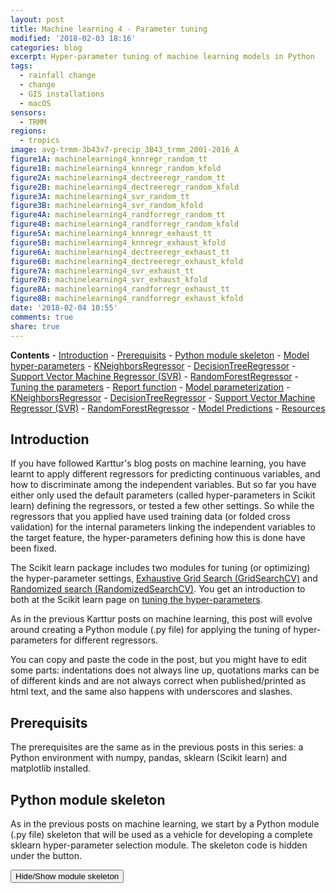 ```yaml
---
layout: post
title: Machine learning 4 - Parameter tuning
modified: '2018-02-03 18:16'
categories: blog
excerpt: Hyper-parameter tuning of machine learning models in Python
tags:
  - rainfall change
  - change
  - GIS installations
  - macOS
sensors:
  - TRMM
regions:
  - tropics
image: avg-trmm-3b43v7-precip_3B43_trmm_2001-2016_A
figure1A: machinelearning4_knnregr_random_tt
figure1B: machinelearning4_knnregr_random_kfold
figure2A: machinelearning4_dectreeregr_random_tt
figure2B: machinelearning4_dectreeregr_random_kfold
figure3A: machinelearning4_svr_random_tt
figure3B: machinelearning4_svr_random_kfold
figure4A: machinelearning4_randforregr_random_tt
figure4B: machinelearning4_randforregr_random_kfold
figure5A: machinelearning4_knnregr_exhaust_tt
figure5B: machinelearning4_knnregr_exhaust_kfold
figure6A: machinelearning4_dectreeregr_exhaust_tt
figure6B: machinelearning4_dectreeregr_exhaust_kfold
figure7A: machinelearning4_svr_exhaust_tt
figure7B: machinelearning4_svr_exhaust_kfold
figure8A: machinelearning4_randforregr_exhaust_tt
figure8B: machinelearning4_randforregr_exhaust_kfold
date: '2018-02-04 10:55'
comments: true
share: true
---
```


<script src="https://karttur.github.io/common/assets/js/karttur/togglediv.js"></script>
**Contents**
	\- [Introduction](#introduction)
	\- [Prerequisits](#prerequisits)
	\- [Python module skeleton](#python-module-skeleton)
	\- [Model hyper-parameters](#model-hyper-parameters)
		\- [KNeighborsRegressor](#kneighborsregressor)
		\- [DecisionTreeRegressor](#decisiontreeregressor)
		\- [Support Vector Machine Regressor (SVR)](#support-vector-machine-regressor-svr)
		\- [RandomForestRegressor](#randomforestregressor)
	\- [Tuning the parameters](#tuning-the-parameters)
		\- [Report function](#report-function)
	\- [Model parameterization](#model-parameterization)
		\- [KNeighborsRegressor](#kneighborsregressor)
		\- [DecisionTreeRegressor](#decisiontreeregressor)
		\- [Support Vector Machine Regressor (SVR)](#support-vector-machine-regressor-svr)
		\- [RandomForestRegressor](#randomforestregressor)
		\- [Model Predictions](#model-predictions)
	\- [Resources](#resources)


## Introduction

If you have followed Karttur's blog posts on machine learning, you have learnt to apply different regressors for predicting continuous variables, and how to discriminate among the independent variables. But so far you have either only used the default parameters (called hyper-parameters in Scikit learn) defining the regressors, or tested a few other settings. So while the regressors that you applied have used training data (or folded cross validation) for the internal parameters linking the independent variables to the target feature, the hyper-parameters defining how this is done have been fixed.

The Scikit learn package includes two modules for tuning (or optimizing) the hyper-parameter settings, [Exhaustive Grid Search (GridSearchCV)](http://scikit-learn.org/stable/modules/generated/sklearn.model_selection.GridSearchCV.html#sklearn.model_selection.GridSearchCV) and [Randomized search (RandomizedSearchCV)](http://scikit-learn.org/stable/modules/generated/sklearn.model_selection.RandomizedSearchCV.html#sklearn.model_selection.RandomizedSearchCV). You get an introduction to both at the Scikit learn page on [tuning the hyper-parameters](http://scikit-learn.org/stable/modules/grid_search.html#grid-search-tips).

As in the previous Karttur posts on machine learning, this post will evolve around creating a Python module (.py file) for applying the tuning of hyper-parameters for different regressors.

You can copy and paste the code in the post, but you might have to edit some parts: indentations does not always line up, quotations marks can be of different kinds and are not always correct when published/printed as html text, and the same also happens with underscores and slashes.

## Prerequisits

The prerequisites are the same as in the previous posts in this series: a Python environment with numpy, pandas, sklearn (Scikit learn) and matplotlib installed.

## Python module skeleton

As in the previous posts on machine learning, we start by a Python module (.py file) skeleton that will be used as a vehicle for developing a complete sklearn hyper-parameter selection module. The skeleton code is hidden under the button.

<button id= "toggle01btn" onclick="hiddencode('toggle01')">Hide/Show module skeleton</button>
<div id="toggle01" style="display:none">
{% capture text-capture %}
{% raw %}
import numpy as np
import pandas as pd
from sklearn import model_selection
from sklearn import linear_model
from sklearn.neighbors import KNeighborsRegressor
from sklearn.tree import DecisionTreeRegressor
from sklearn.ensemble import RandomForestRegressor
from sklearn.svm import SVR
from sklearn.metrics import mean_squared_error, r2_score

import matplotlib
matplotlib.use(\'TkAgg\')
from matplotlib import pyplot

class RegressionModels:
    \'\'\'Machinelearning using regression models
    \'\'\'
    def \_\_init\_\_(self, columns,target):
        \'\'\'creates an instance of RegressionModels
        \'\'\'
        self.columns = columns
        self.target = target
        #create an empty dictionary for features to be discarded by each model
        self.modelDiscardD = {}

    def ImportUrlDataset(self,url):    
        self.dataframe = pd.read_csv(url, delim_whitespace=True, names=self.columns)

    def ExtractDf(self,omitL):
        #extract the target column as y
        self.y = self.dataframe[target]
        #appeld the target to the list of features to be omitted
        omitL.append(self.target)
        #define the list of data to use
        self.columnsX = [item for item in self.dataframe.columns if item not in omitL]
        #extract the data columns as X
        self.X = self.dataframe[self.columnsX]

    def PlotRegr(self, obs, pred, title, color='black'):
        pyplot.xticks(())
        pyplot.yticks(())
        fig, ax = pyplot.subplots()
        ax.scatter(obs, pred, edgecolors=(0, 0, 0),  color=color)
        ax.plot([obs.min(), obs.max()], [obs.min(), obs.max()], 'k--', lw=3)
        ax.set_xlabel('Observations')
        ax.set_ylabel('Predictions')
        pyplot.title(title)
        pyplot.show()

    def ModelSelectSet(self,modD):
        self.models = []
        if 'OLS' in modD:
            self.models.append(('OLS', linear_model.LinearRegression(\*\*modD['OLS'])))
            self.modelDiscardD['OLS'] = []
        if 'TheilSen' in modD:
            self.models.append(('TheilSen', linear_model.TheilSenRegressor(\*\*modD['TheilSen'])))
            self.modelDiscardD['TheilSen'] = []
        if 'Huber' in modD:
            self.models.append(('Huber', linear_model.HuberRegressor(\*\*modD['Huber'])))
            self.modelDiscardD['Huber'] = []
        if 'KnnRegr' in modD:
            self.models.append(('KnnRegr', KNeighborsRegressor( \*\*modD['KnnRegr'])))
            self.modelDiscardD['KnnRegr'] = []
        if 'DecTreeRegr' in modD:
            self.models.append(('DecTreeRegr', DecisionTreeRegressor(\*\*modD['DecTreeRegr'])))
            self.modelDiscardD['DecTreeRegr'] = []
        if 'SVR' in modD:
            self.models.append(('SVR', SVR(\*\*modD['SVR'])))
            self.modelDiscardD['SVR'] = []
        if 'RandForRegr' in modD:
            self.models.append(('RandForRegr', RandomForestRegressor( \*\*modD['RandForRegr'])))
            self.modelDiscardD['RandForRegr'] = []

    def RegrModTrainTest(self, testsize=0.3, plot=True):
        #Split the data into training and test substes
        X_train, X_test, y_train, y_test = model_selection.train_test_split(self.X, self.y, test_size=testsize)
        #Loop over the defined models
        for m in self.models:
            #Retrieve the model name and the model itself
            name,mod = m
            #Remove the features listed in the modelDiscarD
            self.ExtractDf(self.modelDiscardD[name])
            #Fit the model
            mod.fit(X_train, y_train)
            #Predict the independent variable in the test subset
            predict = mod.predict(X_test)
            #Print out the model name
            print 'Model: %s' %(name)
            #Print out RMSE
            print("    Mean squared error: %.2f" \
                % mean_squared_error(y_test, predict))
            #Print explained variance score: 1 is perfect prediction
            print('    Variance score: %.2f' \
                % r2_score(y_test, predict))
            if plot:
                title = ('Model: %(mod)s; RMSE: %(rmse)2f; r2: %(r2)2f' \
                          % {'mod':name,'rmse':mean_squared_error(y_test, predict),'r2': r2_score(y_test, predict)} )
                self.PlotRegr(y_test, predict, title, color='green')

    def RegrModKFold(self,folds=10, plot=True):
        #set the kfold
        kfold = model_selection.KFold(n_splits=folds)
        for m in self.models:
            #Retrieve the model name and the model itself
            name,mod = m
            #Remove the features listed in the modelDiscarD
            self.ExtractDf(self.modelDiscardD[name])
            #cross_val_predict returns an array of the same size as \`y\` where each entry
            #is a prediction obtained by cross validation:
            predict = model_selection.cross_val_predict(mod, self.X, self.y, cv=kfold)
            #to retriece regressions scores, use cross_val_score
            scoring = 'r2'
            r2 = model_selection.cross_val_score(mod, self.X, self.y, cv=kfold, scoring=scoring)
            #The correlation coefficient
            #Print out the model name
            print 'Model: %s' %(name)
            #Print out correlation coefficients
            print('    Regression coefficients: \n', r2)    
            #Print out RMSE
            print("Mean squared error: %.2f" \
                  % mean_squared_error(self.y, predict))
            #Explained variance score: 1 is perfect prediction
            print('Variance score: %.2f' \
                % r2_score(self.y, predict))
            if plot:
                title = ('Model: %(mod)s; RMSE: %(rmse)2f; r2: %(r2)2f' \
                          % {'mod':name,'rmse':mean_squared_error(self.y, predict),'r2': r2_score(self.y, predict)} )
                self.PlotRegr(self.y, predict, title, color='blue')

if \_\_name\_\_ == ('\_\_main\_\_'):
    columns = ['CRIM', 'ZN', 'INDUS', 'CHAS', 'NOX', 'RM', 'AGE', 'DIS', 'RAD', 'TAX', 'PTRATIO', 'B', 'LSTAT', 'MEDV']
    target = 'MEDV'
    regmods = RegressionModels(columns, target)
    regmods.ImportUrlDataset('https://archive.ics.uci.edu/ml/machine-learning-databases/housing/housing.data')
```
{% endraw %}
{% endcapture %}
{% include widgets/toggle-code.html  toggle-text=text-capture  %}
</div>

## Model hyper-parameters

All sklearn models have a different suite of hyper-parameters that can be set. These parameters can be of four types:

* Integers
* Real (or float)
* Lists of alternatives
* Boolean (True or False)

When tuning hyper-parameters the first thing to decide is which parameters to tune. You can find out which hyper-parameters that can be passed to all sklearn models in the Scikit pages for each regressor. But you can also get them as a dictionary in Python, and you will explore them further down. Create the function <span class='pydef'>RandomTuningParams</span>, under the class <span class='pydef'>RegressionModels</span>. At first you will only use the function for exploring the parameters to set, the actual parameter settings for tuning will be added later.

```
    def RandomTuningParams(self):
        # specify parameters and distributions to sample from
        for m in self.models:
            name,mod = m
            print ('name'), (name), (mod.get_params())
```

### KNeighborsRegressor

To explore the hyper-parameters of Scikit learn regressors, define the models you want to explore, invoke them, and call the <span class='pydef'>Tuningparameters</span> function to see the hyper-parameters. The first example is for exploring the parameters for <span class='pydef'>KNeighborsRegressor</span> that is abbreviated 'KnnRegr' when added to the _modD_ dictionary. Add the lines below to the \_\_main\_\_ section.

```
    regmods.modD = {}
    regmods.modD['KnnRegr'] = {}
    #Invoke the models
    regmods.ModelSelectSet()
    #Tuning parameters
    regmods.RandomTuningParams(11)
```

Run the module, and check the listed hyper-parameters and their default values.

```
name KnnRegr {'n_neighbors': 5, 'n_jobs': 1, 'algorithm': 'auto', 'metric': 'minkowski',
'metric_params': None, 'p': 2, 'weights': 'uniform', 'leaf_size': 30}

```

### DecisionTreeRegressor

Add the 'DecTreeRegr' (<span class='package'>DecisionTreeRegressor</span>) regressor to the _modD_ dictionary
```
    regmods.modD['DecTreeRegr'] = {}
```
The model hyper-parameters for the <span class='package'>DecisionTreeRegressor</span>:
```
name DecTreeRegr {'presort': False, 'splitter': 'best', 'min_impurity_decrease': 0.0, 'max_leaf_nodes': None,
'min_samples_leaf': 1, 'min_samples_split': 2, 'min_weight_fraction_leaf': 0.0, 'criterion': 'mse',
'random_state': None, 'min_impurity_split': None, 'max_features': None, 'max_depth': None}
```

### Support Vector Machine Regressor (SVR)

Add the 'SVR' (<span class='package'>SVR</span>) to the _modD_ dictionary
```
    regmods.modD['SVR'] = {}
```
The model hyper-parameters for the <span class='package'>SVR</span>:
```
name SVR {'kernel': 'rbf', 'C': 1.0, 'verbose': False, 'degree': 3, 'epsilon': 0.1, 'shrinking': True,
'max_iter': -1, 'tol': 0.001, 'cache_size': 200, 'coef0': 0.0, 'gamma': 'auto'}

```

### RandomForestRegressor

Add the 'RandForRegr' (<span class='package'>RandomForestRegressor</span>) regressor to the _modD_ dictionary
```
    regmods.modD['RandForRegr'] = {}
```
The model hyper-parameters for the <span class='package'>RandomForestRegressor</span>:
```
name RandForRegr {'warm_start': False, 'oob_score': False, 'n_jobs': 1, 'min_impurity_decrease': 0.0,
'verbose': 0, 'max_leaf_nodes': None, 'bootstrap': True, 'min_samples_leaf': 1, 'n_estimators': 10,
'min_samples_split': 2, 'min_weight_fraction_leaf': 0.0, 'criterion': 'mse', 'random_state': None,
'min_impurity_split': None, 'max_features': 'auto', 'max_depth': None}
```

## Tuning the parameters

Before you can use the module for tuning the hyper-parameters, you must create a reporting function, and the functions for setting the hyper-parameters to tune.

### Report function

Add the reporting function (<span class='pydef'>ReportSearch</span>).
```
    def ReportSearch(self, results, n_top=3):
        for i in range(1, n_top + 1):
            candidates = np.flatnonzero(results['rank_test_score'] == i)
            for candidate in candidates:
                print("Model with rank: {0}".format(i))
                print("Mean validation score: {0:.3f} (std: {1:.3f})".format(
                      results['mean_test_score'][candidate],
                      results['std_test_score'][candidate]))
                print("Parameters: {0}".format(results['params'][candidate]))
                print("")
```

### Randomized tuning

As I wanted to try both randomized and exhaustive tuning, I opted for creating a separate function for each method. The function <span class='pydef'>RandomTuning</span> invokes the randomized tuning search, prints the results of the tuning search, and then also sets the highest ranked hyper-parameter setting as the parameters for each model (by updating the _modD_ dictionary).

```
    def RandomTuning(self, fraction=0.5, nIterSearch=6, n_top=3):
        #Randomized search
        for m in self.models:
            #Retrieve the model name and the model itself
            name,mod = m
            print name, self.paramDist[name]
            search = RandomizedSearchCV(mod, param_distributions=self.paramDist[name],
                                               n_iter=nIterSearch)
            X_train, X_test, y_train, y_test = model_selection.train_test_split(self.X, self.y, test_size=(1-fraction))
            search.fit(X_train, y_train)
            self.ReportSearch(search.cv_results_,n_top)
            #Retrieve the top ranked tuning
            best = np.flatnonzero(search.cv_results_['rank_test_score'] == 1)
            tunedModD=search.cv_results_['params'][best[0]]
            #Append any initial modD hyper-parameter definition
            for key in self.modD[name]:
                tunedModD[key] = self.modD[name][key]
            regmods.modD[name] = tunedModD
```

Without setting any parameters, the tuning search for each model is defaulted to use half of the dataset (parameter _fraction=0.5) for the tuning, 6 iterations (parameter _nIterSearch_=6), and to print out the top 3 results (parameter _n_top_=3). For each regressor, the hyper-parameters for the best tuning are retrieved. If the regressor model had any initial hyper-parameters set in the _modD_ dictionary they are added, and the tuned hyper-parameters are then set as parameter+value pairs in _modD_.

The <span class='pydef'>RandomTuning</span> function uses the Scikit learn randomized tuning function <span class='package'>RandomizedSearchCV</span>, that you must add to the imports at the beginning of the module. Then you will also need to import functions for creating ranges of randomized numbers.

```
from scipy.stats import randint as sp_randint
from scipy.stats import uniform as sp_randreal
from sklearn.model_selection import RandomizedSearchCV
```

You also have to call <span class='pydef'>RandomTuning</span> from the \_\_main\_\_ section
```
regmods.RandomTuning()
```
If you want to increase the search iterations to 12, and the print out the top 6 results, but keep the fraction of the dataset at 0.5, add that to the call.
```
regmods.RandomTuning(0.5,12,6)
```

Then you have to create the values for the parameter _param_distributions_ used in <span class='pydef'>RandomTuning</span> (_param_distributions=self.paramDist_). The values to send to _param_distributions_ are defined in the variable _self.paramDist_, and defines both which hyper-parameters to tune, and what values each hyper-parameter is allowed to take. You have to look at the individual Scikit learn pages to get a grip on the hyper-parameters you want to tune, and what ranges/alternatives you can/want to set. The principle for setting the ranges/parameters differs for the different types of parameters.

* Integers: sp_randint(min, max) or predefined set (i, j, k, ...)
* Real: sp_randreal(min, max) or predefined set (i.j, k.l, m.n, ...)
* Alternatives: ['alt1', 'alt2', 'alt3', ...]
* Boolean: [True, False]

#### KNeighborsRegressor randomized tuning

The <span class='package'>KNeighborsRegressor</span> ('KnnRegr') regressor has fewer hyper-parameters compared to the other non-linear regressors used in here (see above). The code snippet below defines the randomized tuning for the 'KnnRegr' hyper-parameters _n_neighbors_, _leaf_size_, _weight_, _p_ and _algorithm_.
```
    def RandomTuningParams(self):
        # specify parameters and distributions to sample from
        for m in self.models:
            name,mod = m
            print ('name'), (name), (mod.get_params().keys())
            if name == 'KnnRegr':
                self.paramDist = {"n_neighbors": sp_randint(4, 12),
                              'leaf_size': sp_randint(10, 50),
                              'weights': ('uniform','distance'),
                              'p': (1,2),
                              'algorithm': ('auto','ball_tree', 'kd_tree', 'brute')}
```

Run the Pyton module to get the tuned hyper-parameter for 'KnnRegr'. As the process uses a randomizer, the results varies each time you run it, but should resemble the results shown below.

```
Model with rank: 1
Mean validation score: 0.373 (std: 0.158)
Parameters: {'n_neighbors': 7, 'weights': 'distance', 'leaf_size': 28, 'algorithm': 'auto', 'p': 1}

Model with rank: 2
Mean validation score: 0.371 (std: 0.136)
Parameters: {'n_neighbors': 10, 'weights': 'distance', 'leaf_size': 24, 'algorithm': 'ball_tree', 'p': 1}

Model with rank: 2
Mean validation score: 0.371 (std: 0.136)
Parameters: {'n_neighbors': 10, 'weights': 'distance', 'leaf_size': 15, 'algorithm': 'auto', 'p': 1}
```
Transferring the best result from the tuning above ("Model with rank: 1") to the model, the full model hyper-parameter settings for the tuned 'KnnRegr' is shwon below.
```
name KnnRegr {'n_neighbors': 7, 'n_jobs': 1, 'algorithm': 'auto', 'metric': 'minkowski', 'metric_params': None, 'p': 1, 'weights': 'distance', 'leaf_size': 28}
```

#### DecisionTreeRegressor randomized tuning

For the <span class='package'>DecisionTreeRegressor</span> ('KnnRegr') regressor I opted for tuning _max_depth_, _min_samples_split_ and _min_samples_leaf_.
```
            elif name =='DecTreeRegr':
                self.paramDist[name] = {"max_depth": [3, None],
                              "min_samples_split": sp_randint(2, 6),
                              "min_samples_leaf": sp_randint(1, 4)}
```

With the following results:

```
Model with rank: 1
Mean validation score: 0.479 (std: 0.162)
Parameters: {'min_samples_split': 4, 'max_depth': None, 'min_samples_leaf': 3}

Model with rank: 2
Mean validation score: 0.367 (std: 0.206)
Parameters: {'min_samples_split': 3, 'max_depth': 3, 'min_samples_leaf': 3}

Model with rank: 3
Mean validation score: 0.367 (std: 0.206)
Parameters: {'min_samples_split': 5, 'max_depth': 3, 'min_samples_leaf': 3}
```

#### SVR randomized tuning

For the <span class='package'>SVR</span> ('SVR') regressor I opted for tuning _kernel_, _epsilon_, and _C_. Rather than using a randomizer I hardcoded the values open for _epsilon_ and _C_ (with more values the processing takes a very long time).
```
            elif name =='SVR':
                self.paramDist[name] = {"kernel": ['linear', 'rbf'],
                              "epsilon": (0.05, 0.1, 0.2),
                              "C": (1, 2, 5, 10)}
```

With the following results:

```
Model with rank: 1
Mean validation score: 0.724 (std: 0.083)
Parameters: {'kernel': 'linear', 'C': 1, 'epsilon': 0.2}

Model with rank: 2
Mean validation score: 0.714 (std: 0.126)
Parameters: {'kernel': 'linear', 'C': 5, 'epsilon': 0.1}

Model with rank: 3
Mean validation score: 0.041 (std: 0.021)
Parameters: {'kernel': 'rbf', 'C': 10, 'epsilon': 0.05}
```
Note the large difference in validation score between highest ranked ranked models ('linear' _kernel_), and the 3rd model with the 'rbf' _kernel_. The latter also has the largest allowed value of the _C_ hyper-parameter.

#### RandomForestRegressor randomized tuning

For the <span class='package'>RandomForestRegressor</span> ('RandForRegr') regressor I opted for tuning _max_depth_, _n_estimators_, _max_features_, _min_samples_split_ , _min_samples_leaf_ and _bootstrap_.
```
            elif name =='RandForRegr':
                self.paramDist = {"max_depth": [3, None],
                              "n_estimators": sp_randint(10, 50),
                              "max_features": sp_randint(1, max_features),
                              "min_samples_split": sp_randint(2, up_samples_split),
                              "min_samples_leaf": sp_randint(1, up_samples_leaf),
                              "bootstrap": [True,False]}
```

With the following results:

```
Model with rank: 1
Mean validation score: 0.744 (std: 0.075)
Parameters: {'bootstrap': False, 'min_samples_leaf': 3, 'n_estimators': 17, 'min_samples_split': 2, 'max_features': 9, 'max_depth': None}

Model with rank: 2
Mean validation score: 0.727 (std: 0.116)
Parameters: {'bootstrap': True, 'min_samples_leaf': 2, 'n_estimators': 31, 'min_samples_split': 4, 'max_features': 3, 'max_depth': None}

Model with rank: 3
Mean validation score: 0.727 (std: 0.073)
Parameters: {'bootstrap': False, 'min_samples_leaf': 4, 'n_estimators': 13, 'min_samples_split': 5, 'max_features': 6, 'max_depth': 3}
```

#### Randomized Model Predictions

The model setup, using the _modD_ dictionary, allows the tuned hyper-parameters to be set directly to each model. The hyper-parameters of each regressor are updated as part of the function <span class='pydef'>RandomTuning</span>. To invoke the tuned hyper-parameters, you have to reset the models in the \_\_main\_\_ section, and then call either <span class='pydef'>RegrModTrainTest</span> or <span class='pydef'>RegrModKFold</span> function, or both, to run the tuned models for your dataset.

```
  #Reset the models with the tuned hyper-parameters
  regmods.ModelSelectSet()
  #Run the models
  regmods.RegrModTrainTest()
  regmods.RegrModKFold()
```

#### Randomized tuning results

<figure class="half">
	<a href="{{ site.commonurl }}/images/{{ site.data.images[page.figure1A].source }}"><img src="{{ site.commonurl }}/images/{{ site.data.images[page.figure1A].file }}" alt="image"></a>
  <a href="{{ site.commonurl }}/images/{{ site.data.images[page.figure1B].source }}"><img src="{{ site.commonurl }}/images/{{ site.data.images[page.figure1B].file }}" alt="image"></a>

  <figcaption>Hyper-parameter tuned prediction using k nearest neigbhor regression: left, dataset split into training and test subsets; right, folded cross validation.</figcaption>
</figure>

<figure class="half">
	<a href="{{ site.commonurl }}/images/{{ site.data.images[page.figure2A].source }}"><img src="{{ site.commonurl }}/images/{{ site.data.images[page.figure2A].file }}" alt="image"></a>
  <a href="{{ site.commonurl }}/images/{{ site.data.images[page.figure2B].source }}"><img src="{{ site.commonurl }}/images/{{ site.data.images[page.figure2B].file }}" alt="image"></a>

  <figcaption>Hyper-parameter tuned prediction using decision tree regression: left, dataset split into training and test subsets; right, folded cross validation.</figcaption>
</figure>

<figure class="half">
	<a href="{{ site.commonurl }}/images/{{ site.data.images[page.figure3A].source }}"><img src="{{ site.commonurl }}/images/{{ site.data.images[page.figure3A].file }}" alt="image"></a>
  <a href="{{ site.commonurl }}/images/{{ site.data.images[page.figure3B].source }}"><img src="{{ site.commonurl }}/images/{{ site.data.images[page.figure3B].file }}" alt="image"></a>

  <figcaption>Hyper-parameter tuned prediction using support vector machine regression: left, dataset split into training and test subsets; right, folded cross validation.</figcaption>
</figure>

<figure class="half">
	<a href="{{ site.commonurl }}/images/{{ site.data.images[page.figure4A].source }}"><img src="{{ site.commonurl }}/images/{{ site.data.images[page.figure4A].file }}" alt="image"></a>
  <a href="{{ site.commonurl }}/images/{{ site.data.images[page.figure4B].source }}"><img src="{{ site.commonurl }}/images/{{ site.data.images[page.figure4B].file }}" alt="image"></a>

  <figcaption>Hyper-parameter tuned prediction using random forest regression: left, dataset split into training and test subsets; right, folded cross validation.</figcaption>
</figure>

### Exhaustive tuning

The exhaustive tuning (or exhaustive grid search) is provided by the Scikit learn function <span class='package'>GridSearchCV</span>. The function exhaustively generates candidates from a grid of hyper-parameter values specified with the _param_grid_ parameter. Compared to the randomized grid search, you can specify the search space in more detail, but you need to narrow the search space down as the processes otherwise will take long. If your randomized tuning indicates that a hyper-parameter value can be set to a constant value that is not the default value, it is better to define that particular hyper-parameter in the initial model definition (_modD_) and omit it from the tuning search. If it is the default value of the hyper-parameter that can be held constant, all you have to do is to omit it from tuning search.

Import the <span class='package'>GridSearchCV</span> at the beginning of the module.

```
from sklearn.model_selection import GridSearchCV
```
And create the function <span class='pydel'>ExhaustiveTuning</span> under the class <span class='pydef'>RegressionModels</span>.

```
    def ExhaustiveTuning(self, fraction=0.5, n_top=3):
        # run exhaustive search
        for m in self.models:
            #Retrieve the model name and the model itself
            name,mod = m
            print name, self.paramGrid[name]
            search = GridSearchCV(mod, param_grid=self.paramGrid[name])
            X_train, X_test, y_train, y_test = model_selection.train_test_split(self.X, self.y, test_size=(1-fraction))
            search.fit(X_train, y_train)
            self.ReportSearch(search.cv_results_,n_top)
            #Append items from the initial modD dictionary
            best = np.flatnonzero(search.cv_results_['rank_test_score'] == 1)
            tuneModD=search.cv_results_['params'][best[0]]
            #Set the highest ranked hyper-parameter
            for key in self.modD[name]:
                tuneModD[key] = self.modD[name][key]
            regmods.modD[name] = tuneModD
```


When setting the exhaustive tunings below, I have glanced as the top ranked results from the randomized tuning for each regressor. For some regressor models I also chose to set some of the tuned hyper-parameters from the randomized tuning search as initial hyper-parameters and omit them from the exhaustive tuning search.

#### KNeighborsRegressor exhaustive tuning

Add the function for setting the exhaustive search tuning parameters for each model to test. The code also contains the search setting for 'KnnRegr'.

```
    def ExhaustiveTuningParams(self):
        # specify parameters and distributions to sample from
        self.paramGrid = {}
        for m in self.models:
            name,mod = m
            print ('name'), (name), (mod.get_params())
            if name == 'KnnRegr':
                self.paramGrid[name] = [{"n_neighbors": [6,7,8,9,10],
                                   'algorithm': ('ball_tree', 'kd_tree'),
                                   'leaf_size': [15,20,25,30,35]},
                                {"n_neighbors": [6,7,8,9,10],
                                  'algorithm': ('auto','brute')}
                                   ]
```

The hyper-parameter _leaf_size_ in 'KnnRegr' only has relevance when the hyper-parameter _algorithm_ is set either to _ball_tree_ or _kd_tree_. The search is thus divided into two blocks (each defined as a dictionary), the first block for _ball_tree_ and _kd_tree_ also includes _leaf_size_, whereas the second block (for the algorithms _auto_ and _brute_) does not. In the randomized tuning search for 'KnnRegr', the three top ranked results all had the hyper-parameter _p_ (power parameter for the [default] Minkowski metric) value of 1, whereas the default value is 2. Also the hyper-parameter _weights_ have a constant value (_distance_) in the top ranked randomized tunings, and this is also not the default value. When initially formulating the 'KnnRegr' model (in the \_\_main\_\_ section), I thus set the hyper-parameters _p_ to 1, and _weights_ to _'distance'_ and omit them from the exhaustive tuning.
```
regmods.modD['KnnRegr'] = {'weights':'distance','p':1}
```
The results from the exhaustive search with these settings are similar to the results from the randomized search. And the regressors appears to be insensitive to most of the hyper-parameters, as indicated from the five equally ranked parameter settings below.
```
Model with rank: 1
Mean validation score: 0.620 (std: 0.024)
Parameters: {'n_neighbors': 6, 'leaf_size': 15, 'algorithm': 'ball_tree'}

Model with rank: 1
Mean validation score: 0.620 (std: 0.024)
Parameters: {'n_neighbors': 6, 'leaf_size': 25, 'algorithm': 'ball_tree'}

Model with rank: 1
Mean validation score: 0.620 (std: 0.024)
Parameters: {'n_neighbors': 6, 'leaf_size': 15, 'algorithm': 'kd_tree'}

Model with rank: 1
Mean validation score: 0.620 (std: 0.024)
Parameters: {'n_neighbors': 6, 'algorithm': 'auto'}

Model with rank: 1
Mean validation score: 0.620 (std: 0.024)
Parameters: {'n_neighbors': 6, 'algorithm': 'brute'}
```

#### DecisionTreeRegressor exhaustive tuning

The 'DecTreeRegr' regressor does not have any hyper-parameter that is parameterized using a second hyper-parameter, and there is thus only a single search grid block for the exhaustive search.

```
            elif name =='DecTreeRegr':
                self.paramGrid =[{
                              "min_samples_split": [2,3,4,5,6],
                              "min_samples_leaf": [1,2,3,4]}]
```
```
Model with rank: 1
Mean validation score: 0.783 (std: 0.008)
Parameters: {'min_samples_split': 6, 'min_samples_leaf': 1}

Model with rank: 2
Mean validation score: 0.776 (std: 0.047)
Parameters: {'min_samples_split': 3, 'min_samples_leaf': 1}

Model with rank: 3
Mean validation score: 0.754 (std: 0.038)
Parameters: {'min_samples_split': 5, 'min_samples_leaf': 1}
```

#### SVR exhaustive tuning

The SVR regressor can be set with different kernels (hyper-parameter _kernel_), with different additional hyper-parameters used for defining the behaviour of different kernels. The SVR regressor is computationally demanding, and you must be careful when setting the tuning options unless you have a very powerful machine, or lots of time (or a small dataset).
```
            elif name =='SVR':                
                self.paramGrid = [{"kernel": ['linear'],
                              "epsilon": (0.05, 0.1, 0.2),
                              "C": (1, 10, 100)},
                              {"kernel": ['rbf'],
                               'gamma': [0.001, 0.0001],
                              "epsilon": (0.05, 0.1, 0.2),
                              "C": (1, 10, 100)},
                              {"kernel": ['poly'],
                               'gamma': [0.001, 0.0001],
                               'degree':[2,3],
                              "epsilon": (0.05, 0.1, 0.2),
                              "C": (0.5, 1, 5, 10, 100)}]
```

All the highest ranked models have the hyper paramteer _kernel_ set to 'linear', with results insensitive to both the hyper-parameters _C_ and _epsilon_ within the ranges set in the exhaustive tuning search.

```
Model with rank: 1
Mean validation score: 0.604 (std: 0.020)
Parameters: {'epsilon': 0.2, 'C': 1, 'kernel': 'linear'}

Model with rank: 2
Mean validation score: 0.602 (std: 0.021)
Parameters: {'epsilon': 0.2, 'C': 2, 'kernel': 'linear'}

Model with rank: 3
Mean validation score: 0.600 (std: 0.016)
Parameters: {'epsilon': 0.1, 'C': 1, 'kernel': 'linear'}
```

#### RandomForestRegressor exhaustive tuning

The 'RandForRegr' has plenty of hyper-parameters that can be set. I opted for only tuning a few, including _n_estimators_, _min_samples_split_, _min_samples_leaf_ and _bootstrap_.

```
            elif name =='RandForRegr':    
                self.paramGrid[name] = [{
                              "n_estimators": (20,30),
                              "min_samples_split": (2, 3, 4, 5),
                              "min_samples_leaf": (2, 3, 4),
                              "bootstrap": [True,False]}]
```

The results of the random forest regressor varies between different runs. This happens because the initial branching (how data is split in the growing trees) determines later branching and the forest can look vary different in different runs.  

```
Model with rank: 1
Mean validation score: 0.848 (std: 0.071)
Parameters: {'min_samples_split': 2, 'n_estimators': 30, 'bootstrap': True, 'min_samples_leaf': 2}

Model with rank: 2
Mean validation score: 0.848 (std: 0.071)
Parameters: {'min_samples_split': 3, 'n_estimators': 30, 'bootstrap': True, 'min_samples_leaf': 2}

Model with rank: 3
Mean validation score: 0.842 (std: 0.063)
Parameters: {'min_samples_split': 4, 'n_estimators': 20, 'bootstrap': True, 'min_samples_leaf': 2}
```

#### Exhausted tuning results

<figure class="half">
	<a href="{{ site.commonurl }}/images/{{ site.data.images[page.figure5A].source }}"><img src="{{ site.commonurl }}/images/{{ site.data.images[page.figure5A].file }}" alt="image"></a>
  <a href="{{ site.commonurl }}/images/{{ site.data.images[page.figure5B].source }}"><img src="{{ site.commonurl }}/images/{{ site.data.images[page.figure5B].file }}" alt="image"></a>

  <figcaption>Hyper-parameter tuned prediction using k nearest neigbhor regression: left, dataset split into training and test subsets; right, folded cross validation.</figcaption>
</figure>

<figure class="half">
	<a href="{{ site.commonurl }}/images/{{ site.data.images[page.figure6A].source }}"><img src="{{ site.commonurl }}/images/{{ site.data.images[page.figure6A].file }}" alt="image"></a>
  <a href="{{ site.commonurl }}/images/{{ site.data.images[page.figure6B].source }}"><img src="{{ site.commonurl }}/images/{{ site.data.images[page.figure6B].file }}" alt="image"></a>

  <figcaption>Hyper-parameter tuned prediction using decision tree regression: left, dataset split into training and test subsets; right, folded cross validation.</figcaption>
</figure>

<figure class="half">
	<a href="{{ site.commonurl }}/images/{{ site.data.images[page.figure7A].source }}"><img src="{{ site.commonurl }}/images/{{ site.data.images[page.figure7A].file }}" alt="image"></a>
  <a href="{{ site.commonurl }}/images/{{ site.data.images[page.figure7B].source }}"><img src="{{ site.commonurl }}/images/{{ site.data.images[page.figure7B].file }}" alt="image"></a>

  <figcaption>Hyper-parameter tuned prediction using support vector machine regression: left, dataset split into training and test subsets; right, folded cross validation.</figcaption>
</figure>

<figure class="half">
	<a href="{{ site.commonurl }}/images/{{ site.data.images[page.figure8A].source }}"><img src="{{ site.commonurl }}/images/{{ site.data.images[page.figure8A].file }}" alt="image"></a>
  <a href="{{ site.commonurl }}/images/{{ site.data.images[page.figure8B].source }}"><img src="{{ site.commonurl }}/images/{{ site.data.images[page.figure8B].file }}" alt="image"></a>

  <figcaption>Hyper-parameter tuned prediction using random forest regression: left, dataset split into training and test subsets; right, folded cross validation.</figcaption>
</figure>

The complete Python module is availabe on [Karttur's repository on Github](https://github.com/karttur/machinelearning/tree/gh-pages/docs/).

## Resources

[Tuning the hyper-parameters of an estimator](http://scikit-learn.org/stable/modules/grid_search.html), Scikit learn.

[RandomizedSearchCV](http://scikit-learn.org/stable/modules/generated/sklearn.model_selection.RandomizedSearchCV.html#sklearn.model_selection.RandomizedSearchCV), Scikit learn.

[GridSearchCV](http://scikit-learn.org/stable/modules/generated/sklearn.model_selection.GridSearchCV.html), Scikit learn.

[What is the Difference Between a Parameter and a Hyperparameter?](https://machinelearningmastery.com/difference-between-a-parameter-and-a-hyperparameter/) by Jason Brownlee

[Completed python module](https://github.com/karttur/machinelearning/tree/gh-pages/docs/) on GitHub.
